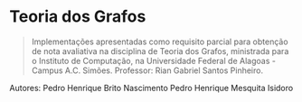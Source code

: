# Teoria dos Grafos
> Implementações apresentadas como requisito parcial para obtenção de nota avaliativa na disciplina de Teoria dos Grafos, ministrada para o Instituto de Computação, na Universidade Federal de Alagoas - Campus A.C. Simões.  Professor: Rian Gabriel Santos Pinheiro. 

Autores: 
Pedro Henrique Brito Nascimento
Pedro Henrique Mesquita Isidoro